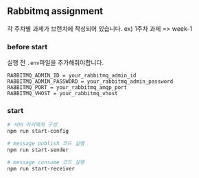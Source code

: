 ## Rabbitmq assignment

각 주차별 과제가 브랜치에 작성되어 있습니다.
ex) 1주차 과제 => week-1

### before start

실행 전 `.env`파일을 추가해줘야합니다.

```test
RABBITMQ_ADMIN_ID = your_rabbitmq_admin_id
RABBITMQ_ADMIN_PASSWORD = your_rabbitmq_admin_password
RABBITMQ_PORT = your_rabbitmq_amqp_port
RABBITMQ_VHOST = your_rabbitmq_vhost
```

### start

```bash
# 서버 아키텍쳐 구성
npm run start-config

# message publish 코드 실행
npm run start-sender

# message consume 코드 실행
npm run start-receiver
```
